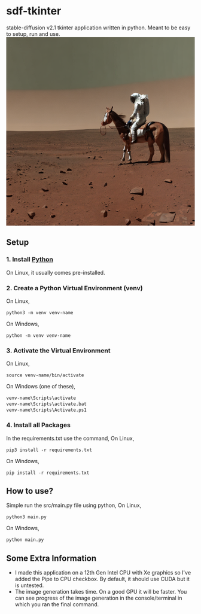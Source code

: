 # sdf-tkinter
stable-diffusion v2.1 tkinter application written in python. Meant to be easy to setup, run and use.
</br>
<img src="https://raw.githubusercontent.com/SyedMustafaAhmad/sdf-tkinter/main/output/sample-image.png" style="width: 600px; max-width: 100%; height: auto" title="Click to enlarge picture" />
</br>

## Setup
### 1. Install [Python](https://www.python.org/downloads/)
On Linux, it usually comes pre-installed.
### 2. Create a Python Virtual Environment (venv)
On Linux,
```console
python3 -m venv venv-name
```
On Windows,
```console
python -m venv venv-name
```

### 3. Activate the Virtual Environment
On Linux,
```console
source venv-name/bin/activate
```
On Windows (one of these),
```console
venv-name\Scripts\activate
venv-name\Scripts\activate.bat
venv-name\Scripts\Activate.ps1
```

### 4. Install all Packages
In the requirements.txt use the command,
On Linux,
```console
pip3 install -r requirements.txt
```
On Windows,
```console
pip install -r requirements.txt
```

## How to use?
Simple run the src/main.py file using python,
On Linux,
```console
python3 main.py
```
On Windows,
```console
python main.py
```

## Some Extra Information
- I made this application on a 12th Gen Intel CPU with Xe graphics so I've added the Pipe to CPU checkbox. By default, it should use CUDA but it is untested.
- The image generation takes time. On a good GPU it will be faster. You can see progress of the image generation in the console/terminal in which you ran the final command.
